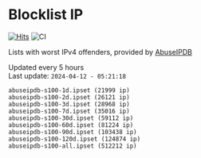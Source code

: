 # Blocklist IP

[![Hits](https://hits.seeyoufarm.com/api/count/incr/badge.svg?url=https%3A%2F%2Fgithub.com%2Fborestad%2Fblocklist-ip%2F&count_bg=%2379C83D&title_bg=%23555555&icon=&icon_color=%23E7E7E7&title=hits&edge_flat=false)](https://hits.seeyoufarm.com)  ![CI](https://img.shields.io/github/workflow/status/borestad/blocklist-ip/CI?style=flat-square)

Lists with worst IPv4 offenders, provided by [AbuseIPDB](https://www.abuseipdb.com/)

<!-- FOOTER-PLACEHOLDER -->
Updated every 5 hours<br>
Last update: `2024-04-12 - 05:21:18`
```
abuseipdb-s100-1d.ipset (21999 ip)
abuseipdb-s100-2d.ipset (26121 ip)
abuseipdb-s100-3d.ipset (28968 ip)
abuseipdb-s100-7d.ipset (35016 ip)
abuseipdb-s100-30d.ipset (59112 ip)
abuseipdb-s100-60d.ipset (81224 ip)
abuseipdb-s100-90d.ipset (103438 ip)
abuseipdb-s100-120d.ipset (124874 ip)
abuseipdb-s100-all.ipset (512212 ip)
```
